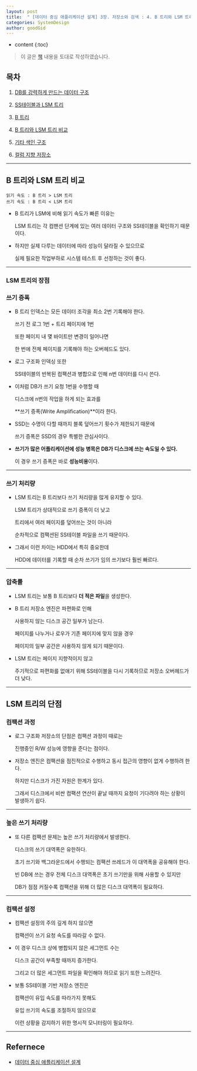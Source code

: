 ```yaml
---
layout: post
title:  " [데이터 중심 애플리케이션 설계] 3장. 저장소와 검색 : 4. B 트리와 LSM 트리 비교 "
categories: SystemDesign
author: goodGid
---
```

* content
{:toc}

> 이 글은 [책](https://book.naver.com/bookdb/book_detail.nhn?bid=13483879) 내용을 토대로 작성하였습니다.

## 목차

1. [DB를 강력하게 만드는 데이터 구조]({{site.url}}/SD-Repository-and-Search-Data-Structures-that-Make-the-DB-powerful)

2. [SS테이블과 LSM 트리]({{site.url}}/SD-Repository-and-Search-SS-table-and-LSM-tree)

3. [B 트리]({{site.url}}/SD-Repository-and-Search-B-Tree)

4. [B 트리와 LSM 트리 비교]({{site.url}}/SD-Repository-and-Search-Comparison-of-B-tree-and-LSM-tree)

5. [기타 색인 구조]({{site.url}}/SD-Repository-and-Search-Other-Index-Structures)

6. [컬럼 지향 저장소]({{site.url}}/SD-Repository-and-Search-Column-Oriented-Storage)


---

## B 트리와 LSM 트리 비교

```
읽기 속도 : B 트리 > LSM 트리
쓰기 속도 : B 트리 < LSM 트리
```

* B 트리가 LSM에 비해 읽기 속도가 빠른 이유는

  LSM 트리는 각 컴팬션 단계에 있는 여러 데이터 구조와 SS테이블을 확인하기 때문이다.

* 하지만 실제 다루는 데이터에 따라 성능이 달라질 수 있으므로 

  실제 필요한 작업부하로 시스템 테스트 후 선정하는 것이 좋다.

---

### LSM 트리의 장점 

### 쓰기 증폭

* B 트리 인덱스는 모든 데이터 조각을 최소 2번 기록해야 한다.

  쓰기 전 로그 1번 + 트리 페이지에 1번

  또한 페이지 내 몇 바이트만 변경이 일어나면 

  한 번에 전체 페이지를 기록해야 하는 오버헤드도 있다.

* 로그 구조화 인덱싱 또한 

  SS테이블의 반복된 컴팩션과 병합으로 인해 n번 데이터를 다시 쓴다.

* 이처럼 DB가 쓰기 요청 1번을 수행할 때 

  디스크에 n번의 작업을 하게 되는 효과를

  **쓰기 증폭(Write Amplification)**이라 한다.

* SSD는 수명이 다할 때까지 블록 덮어쓰기 횟수가 제한되기 때문에

  쓰기 증폭은 SSD의 경우 특별한 관심사이다.

* **쓰기가 많은 어플리케이션에 성능 병목은 DB가 디스크에 쓰는 속도일 수 있다.**

  이 경우 쓰기 증폭은 바로 **성능비용**이다.

---

### 쓰기 처리량

* LSM 트리는 B 트리보다 쓰기 처리량을 많게 유지할 수 있다.

  LSM 트리가 상대적으로 쓰기 증폭이 더 낮고

  트리에서 여러 페이지를 덮어쓰는 것이 아니라 
  
  순차적으로 컴팩션된 SS테이블 파일을 쓰기 때문이다.

* 그래서 이런 차이는 HDD에서 특히 중요한데

  HDD에 데이터를 기록할 때 순차 쓰기가 임의 쓰기보다 훨씬 빠르다.

---

### 압축률

* LSM 트리는 보통 B 트리보다 **더 적은 파일**을 생성한다.

* B 트리 저장소 엔진은 파편화로 인해 

  사용하지 않는 디스크 공간 일부가 남는다.

  페이지를 나누거나 로우가 기존 페이지에 맞지 않을 경우

  페이지의 일부 공간은 사용하지 않게 되기 때문이다.

* LSM 트리는 페이지 지향적이지 않고

  주기적으로 파편화를 없애기 위해 SS테이블을 다시 기록하므로 저장소 오버헤드가 더 낮다.

---

## LSM 트리의 단점

### 컴팩션 과정

* 로그 구조화 저장소의 단점은 컴팩션 과정이 때로는

  진행중인 R/W 성능에 영향을 준다는 점이다.

* 저장소 엔진은 컴팩션을 점진적으로 수행하고 동시 접근의 영향이 없게 수행하려 한다.

  하지만 디스크가 가진 자원은 한계가 있다.

  그래서 디스크에서 비싼 컴팩션 연산이 끝날 때까지 요청이 기다려야 하는 상황이 발생하기 쉽다.

---

### 높은 쓰기 처리량

* 또 다른 컴팩션 문제는 높은 쓰기 처리량에서 발생한다.

  디스크의 쓰기 대역폭은 유한하다.

  초기 쓰기와 백그라운드에서 수행되는 컴팩션 쓰레드가 이 대역폭을 공유해야 한다.

  빈 DB에 쓰는 경우 전체 디스크 대역폭은 초기 쓰기만을 위해 사용할 수 있지만

  DB가 점점 커질수록 컴팩션을 위해 더 많은 디스크 대역폭이 필요하다.

---

### 컴팩션 설정

* 컴팩션 설정의 주의 깊게 하지 않으면

  컴팩션이 쓰기 요청 속도를 따라갈 수 없다.

* 이 경우 디스크 상에 병합되지 않은 세그먼트 수는 

  디스크 공간이 부족할 때까지 증가한다.

  그리고 더 많은 세그먼트 파일을 확인해야 하므로 읽기 또한 느려진다.

* 보통 SS테이블 기반 저장소 엔진은 

  컴팩션이 유입 속도를 따라가지 못해도

  유입 쓰기의 속도를 조절하지 않으므로 
  
  이런 상황을 감지하기 위한 명시적 모니터링이 필요하다.

---

## Refernece

* [데이터 중심 애플리케이션 설계](https://book.naver.com/bookdb/book_detail.nhn?bid=13483879)

